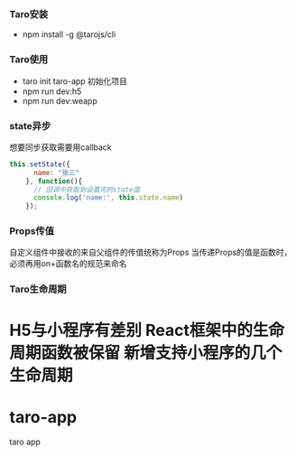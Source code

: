 ### Taro安装
- npm install -g @tarojs/cli 

### Taro使用
- taro init taro-app  初始化项目
- npm run dev:h5
- npm run dev:weapp

### state异步
想要同步获取需要用callback
```js
this.setState({
      name: "张三"
    }, function(){
      // 回调中获取到设置完的state值
      console.log('name:', this.state.name)
    });
```

### Props传值
自定义组件中接收的来自父组件的传值统称为Props
当传递Props的值是函数时，必须再用on+函数名的规范来命名

### Taro生命周期
H5与小程序有差别
React框架中的生命周期函数被保留
新增支持小程序的几个生命周期
=======
# taro-app
taro app

